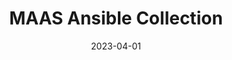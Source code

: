 ---
layout: page
title: MAAS Ansible Collection
description: MAAS resource management with Ansible
highlights:
    - An Ansible Collection for configuring and managing MAAS
    - Ansible Galaxy https://galaxy.ansible.com/ui/repo/published/maas/maas/
img: assets/img/icons/MAAS.png
redirect: https://github.com/canonical/ansible-collection
category: work
date: "2023-04-01"
---